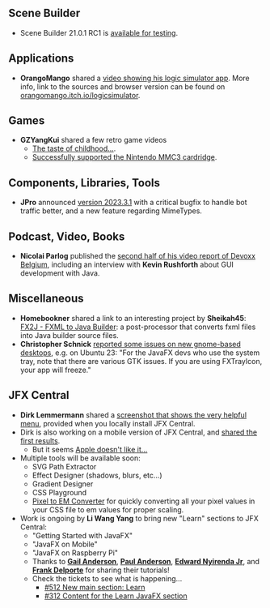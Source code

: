 ## Scene Builder

* Scene Builder 21.0.1 RC1 is [available for testing](https://github.com/gluonhq/scenebuilder/releases).

## Applications

* **OrangoMango** shared a [video showing his logic simulator app](https://youtube.com/shorts/bP25LmL8TCk). More info, link to the sources and browser version can be found on [orangomango.itch.io/logicsimulator](https://orangomango.itch.io/logicsimulator).


## Games

* **GZYangKui** shared a few retro game videos
  * [The taste of childhood...](https://twitter.com/YangKui7/status/1715650412856893867).
  * [Successfully supported the Nintendo MMC3 cardridge](https://twitter.com/YangKui7/status/1717077263533949406).

## Components, Libraries, Tools

* **JPro** announced [version 2023.3.1](https://jpro.one/docs/current/3.1/2023.3.X) with a critical bugfix to handle bot traffic better, and a new feature regarding MimeTypes.

## Podcast, Video, Books

* **Nicolai Parlog** published the [second half of his video report of Devoxx Belgium](https://www.youtube.com/watch?v=WoQJnnMIlFY), including an interview with **Kevin Rushforth** about GUI development with Java.

## Miscellaneous

* **Homebookner** shared a link to an interesting project by **Sheikah45**: [FX2J - FXML to Java Builder](https://github.com/Sheikah45/fx2j): a post-processor that converts fxml files into Java builder source files.
* **Christopher Schnick** [reported some issues on new gnome-based desktops](https://mail.openjdk.org/pipermail/openjfx-dev/2023-October/043118.html), e.g. on Ubuntu 23: "For the JavaFX devs who use the system tray, note that there are various GTK issues. If you are using FXTrayIcon, your app will freeze."

## JFX Central

* **Dirk Lemmermann** shared a [screenshot that shows the very helpful menu](https://twitter.com/dlemmermann/status/1716417891371770052), provided when you locally install JFX Central.
* Dirk is also working on a mobile version of JFX Central, and [shared the first results](https://twitter.com/dlemmermann/status/1715759319457665510).
  * But it seems [Apple doesn't like it...](https://twitter.com/dlemmermann/status/1717481578408841255)
* Multiple tools will be available soon: 
  * SVG Path Extractor
  * Effect Designer (shadows, blurs, etc...) 
  * Gradient Designer 
  * CSS Playground
  * [Pixel to EM Converter](https://twitter.com/dlemmermann/status/1716343834584506864) for quickly converting all your pixel values in your CSS file to em values for proper scaling.
* Work is ongoing by **Li Wang Yang** to bring new "Learn" sections to JFX Central:
  * "Getting Started with JavaFX"
  * "JavaFX on Mobile"
  * "JavaFX on Raspberry Pi"
  * Thanks to [**Gail Anderson**](https://www.jfx-central.com/people/g.anderson), [**Paul Anderson**](https://www.jfx-central.com/people/p.anderson), [**Edward Nyirenda Jr**](https://www.jfx-central.com/people/e.nyirenda), and [**Frank Delporte**](https://www.jfx-central.com/people/f.delporte) for sharing their tutorials!
  * Check the tickets to see what is happening...
    * [#512 New main section: Learn](https://github.com/dlsc-software-consulting-gmbh/jfxcentral2/issues/512)
    * [#312 Content for the Learn JavaFX section](https://github.com/dlsc-software-consulting-gmbh/jfxcentral-data/issues/312)
